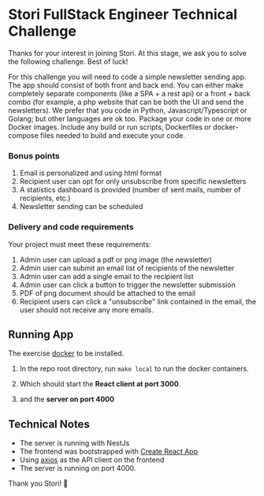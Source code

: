 # Stori FullStack Engineer Technical Challenge

Thanks for your interest in joining Stori. At this stage, we ask you to solve the following challenge. Best of luck!

For this challenge you will need to code a simple newsletter sending app. The app should consist of both front and back end. You can either make completely separate components (like a SPA + a rest api) or a front + back combo (for example, a php website that can be both the UI and send the newsletters).
We prefer that you code in Python, Javascript/Typescript or Golang; but other languages are ok too. Package your code in one or more Docker images. Include any build or run scripts, Dockerfiles or docker-compose files needed to build and execute your code.

### Bonus points

1. Email is personalized and using html format
2. Recipient user can opt for only unsubscribe from specific newsletters
3. A statistics dashboard is provided (number of sent mails, number of recipients, etc.)
4. Newsletter sending can be scheduled

### Delivery and code requirements

Your project must meet these requirements:

1. Admin user can upload a pdf or png image (the newsletter)
2. Admin user can submit an email list of recipients of the newsletter
3. Admin user can add a single email to the recipient list
4. Admin user can click a button to trigger the newsletter submission
5. PDF of png document should be attached to the email
6. Recipient users can click a "unsubscribe" link contained in the email, the user should not receive any more emails.

## Running App

The exercise [docker](https://www.docker.com/) to be installed.

1. In the repo root directory, run `make local` to run the docker containers.

1. Which should start the **React client at port 3000**.

1. and the **server on port 4000**

## Technical Notes

- The server is running with NestJs
- The frontend was bootstrapped with [Create React App](https://facebook.github.io/create-react-app/docs/getting-started)
- Using [axios](https://github.com/axios/axios) as the API client on the frontend
- The server is running on port 4000.

Thank you Stori! 🙏
